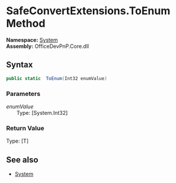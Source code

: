 # SafeConvertExtensions.ToEnum Method  
**Namespace:** [System](System.md)  
**Assembly:** OfficeDevPnP.Core.dll  
## Syntax
```C#
public static  ToEnum(Int32 enumValue)
```
### Parameters
*enumValue*  
&emsp;&emsp;Type: [System.Int32] 
&emsp;&emsp;  
  
### Return Value
Type: [T]  

## See also
- [System](System.md)
